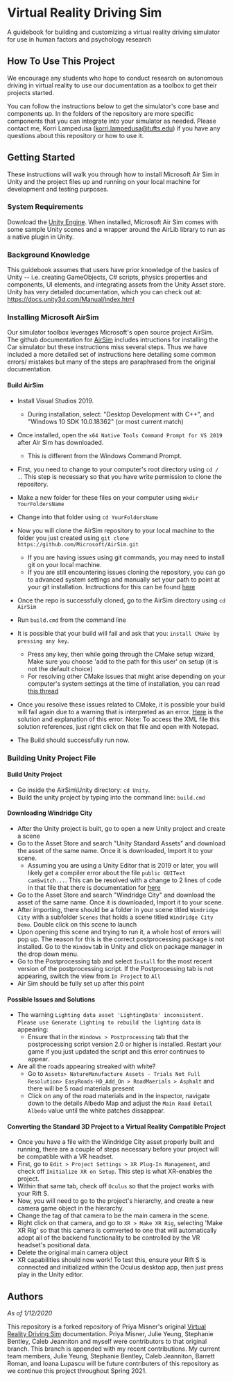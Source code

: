 # Virtual Reality Driving Sim
A guidebook for building and customizing a virtual reality driving simulator for use in human factors and psychology research
## How To Use This Project
We encourage any students who hope to conduct research on autonomous driving in virtual reality to use our documentation as a toolbox to get their projects started. 

You can follow the instructions below to get the simulator's core base and components up. In the folders of the repository are more specific components that you can integrate into your simulator as needed. Please contact me, Korri Lampedusa (korri.lampedusa@tufts.edu) if you have any questions about this repository or how to use it. 
## Getting Started
These instructions will walk you through how to install Microsoft Air Sim in Unity and the project files  up and running on your local machine for development and testing purposes.

### System Requirements

Download the [Unity Engine](https://unity.com/). When installed, Microsoft Air Sim comes with some sample Unity scenes and a wrapper around the AirLib library to run as a native plugin in Unity.

### Background Knowledge
This guidebook assumes that users have prior knowledge of the basics of Unity -- i.e. creating GameObjects, C# scripts, physics properties and components, UI elements, and integrating assets from the Unity Asset store. Unity has very detailed documentation, which you can check out at: https://docs.unity3d.com/Manual/index.html

### Installing Microsoft AirSim
Our simulator toolbox leverages Microsoft's open source project AirSim. The github documentation for [AirSim](https://github.com/microsoft/AirSim/blob/master/docs/Unity.md) includes intructions for installing the Car simulator but these instructions miss several steps. Thus we have included a more detailed set of instructions here detailing some common errors/ mistakes but many of the steps are paraphrased from the original documentation.

#### Build AirSim
* Install Visual Studios 2019.
	* During installation, select: "Desktop Development with C++", and "Windows 10 SDK 10.0.18362" (or most current match)
* Once installed, open the `x64 Native Tools Command Prompt for VS 2019` after Air Sim has downloaded.
	* This is different from the Windows Command Prompt.
* First, you need to change to your computer's root directory using `cd / .`. This step is necessary so that you have write permission to clone the repository. 
* Make a new folder for these files on your computer using `mkdir YourFoldersName`
* Change into that folder using `cd YourFoldersName`
* Now you will clone the AirSim repository to your local machine to the folder you just created using `git clone https://github.com/Microsoft/AirSim.git`
	* If you are having issues using git commands, you may need to install git on your local machine. 
	* If you are still encountering issues cloning the repository, you can go to advanced system settings and manually set your path to point at your git 			   installation.  Inctructions for this can be found [here](https://stackoverflow.com/questions/4492979/git-is-not-recognized-as-an-internal-or-external-command)


* Once the repo is successfully cloned, go to the AirSim directory using `cd AirSim`
* Run `build.cmd` from the command line
* It is possible that your build will fail and ask that you: `install CMake by pressing any key`. 
	* Press any key, then while going through the CMake setup wizard, Make sure you choose 'add to the path for this user' on setup (it is not the default choice)
	* For resolving other CMake issues that might arise depending on your computer's system settings at the time of installation, you can read 
	[this thread](https://github.com/microsoft/AirSim/issues/755)
* Once you resolve these issues related to CMake, it is possible your build will fail again due to a warning that is interpreted as an error. [Here](https://github.com/microsoft/AirSim/issues/3136 ) is the solution and explanation of this error. Note: To access the XML file this solution references, just right click on that file and open with Notepad.
* The Build should successfully run now.

### Building Unity Project File 
#### Build Unity Project
* Go inside the AirSim\Unity directory: `cd Unity`.
* Build the unity project by typing into the command line: `build.cmd`

#### Downloading Windridge City
* After the Unity project is built, go to open a new Unity project and create a scene
* Go to the Asset Store and search "Unity Standard Assets" and download the asset of the same name. Once it is downloaded, Import it to your scene. 
	* Assuming you are using a Unity Editor that is 2019 or later, you will likely get a compiler error about the file `public GUIText camSwitch...`. This can be resolved with a change to 2 lines of code in that file that there is documentation for [here](https://answers.unity.com/questions/1638555/guitexture-adn-guitext-are-obsolete-standard-asset.html)
* Go to the Asset Store and search "Windridge City" and download the asset of the same name.  Once it is downloaded, Import it to your scene. 
* After importing, there should be a folder in your scene titled `Windridge City` with a subfolder `Scenes` that holds a scene titled `Windridge City Demo`. Double click on this scene to launch
* Upon opening this scene and trying to run it, a whole host of errors will pop up. The reason for this is the correct postprocessing package is not installed. Go to the `Window` tab in Unity and click on package manager in the drop down menu.
* Go to the Postprocessing tab and select `Install` for the most recent version of the postprocessing script. If the Postprocessing tab is not appearing, switch the view from `In Project` to `All`
* Air Sim should be fully set up after this point

#### Possible Issues and Solutions
* The warning `Lighting data asset 'LightingData' inconsistent. Please use Generate Lighting to rebuild the lighting data` is appearing:
	* Ensure that in the `Windows > Postprocessing` tab that the postprocessing script version 2.0 or higher is installed. Restart your game if you just updated the script and this error continues to appear.
* Are all the roads appearing streaked with white?
	* Go to `Assets> NatureManufacture Assets - Trials Not Full Resolution> EasyRoads-HD_Add_On > RoadMaerials > Asphalt` and there will be 5 road materials present
	* Click on any of the road materials and in the inspector, navigate down to the details Albedo Map and adjust the `Main Road Detail Albedo` value until the white patches dissappear.
	
#### Converting the Standard 3D Project to a Virtual Reality Compatible Project
* Once you have a file with the Windridge City asset properly built and running, there are a couple of steps necessary before your project will be compatible with a VR headset.
* First, go to `Edit > Project Settings > XR Plug-In Management`, and check off `Initialize XR on Setup`. This step is what XR-enables the project.
* Within that same tab, check off `Oculus` so that the project works with your Rift S. 
* Now, you will need to go to the project's hierarchy, and create a new camera game object in the hierarchy. 
* Change the tag of that camera to be the main camera in the scene. 
* Right click on that camera, and go to `XR > Make XR Rig`, selecting 'Make XR Rig' so that this camera is comverted to one that will automatically adopt all of the backend functionality to be controlled by the VR headset's positional data. 
* Delete the original main camera object 
* XR capabilities should now work! To test this, ensure your Rift S is connected and initialized within the Oculus desktop app, then just press play in the Unity editor.

## Authors
*As of 1/12/2020*

This repository is a forked repository of Priya Misner's original [Virtual Reality Driving Sim](https://github.com/p-misner/VirtualRealityDrivingSim) documentation. Priya Misner, Julie Yeung, Stephanie Bentley, Caleb Jeanniton and myself were contributors to that original branch. This branch is appended with my recent contributions. My current team members, Julie Yeung, Stephanie Bentley, Caleb Jeanniton, Barrett Roman, and Ioana Lupascu will be future contributers of this repository as we continue this project throughout Spring 2021.
